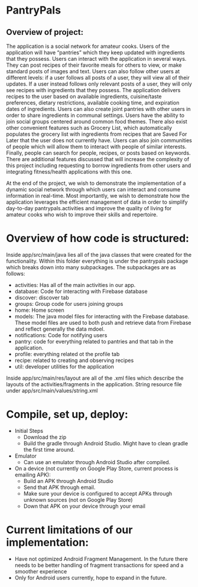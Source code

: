 # PantryPals

## Overview of project:
The application is a social network for amateur cooks. Users of the application will have “pantries” which
they keep updated with ingredients that they possess. Users can interact with the application in several ways. They can post 
recipes of their favorite meals for others to view, or make standard posts of images and text. Users can also follow other 
users at different levels: if a user follows all posts of a user, they will view all of their updates. If a user instead follows only relevant posts of a user, they will only see recipes with ingredients that they possess. The application delivers recipes to the user based on available ingredients, cuisine/taste preferences, dietary restrictions, available cooking time, and expiration dates of ingredients. Users can also create joint pantries with other users in order to share ingredients in communal settings. Users have the ability to join social groups centered around common food themes. There also exist other convenient features such as Grocery List, which automatically populates the grocery list with ingredients from recipes that are Saved For Later that the user does not currently have. Users can also join communities of people which will allow them to interact with people of similar interests. Finally, people can search for people, recipes, or posts based on keywords. There are additional features discussed that will increase the complexity of this project including requesting to borrow ingredients from other users and integrating fitness/health applications with this one.

At the end of the project, we wish to demonstrate the implementation of a dynamic social network through which users can interact and consume information in real-time. Most importantly, we wish to demonstrate how the application leverages the efficient management of data in order to simplify day-to-day pantrypals.activities and improve the quality of living for amateur cooks who wish to improve their skills and repertoire.

# Overview of how code is structured:
Inside app/src/main/java lies all of the java classes that were created for the functionality. Within this folder everything is under the pantrypals package which breaks down into many subpackages. The subpackages are as follows:
* activities: Has all of the main activities in our app.
* database: Code for interacting with Firebase database
* discover: discover tab
* groups: Group code for users joining groups
* home: Home screen
* models: The java model files for interacting with the Firebase database. These model files are used to both push and retrieve data from Firebase and reflect generally the data mdoel.
* notifications: Code for notifying users
* pantry: code for everything related to pantries and that tab in the application.
* profile: everything related ot the profile tab
* recipe: related to creating and observing recipes
* util: developer utilities for the application

Inside app/src/main/res/layout are all of the .xml files which describe the layouts of the activities/fragments in the application.
String resource file under app/src/main/values/string.xml

# Compile, set up, deploy:
* Initial Steps
     * Download the zip
     * Build the gradle through Android Studio. Might have to clean gradle the first time around.
* Emulator
     * Can use an emulator through Android Studio after compiled. 
* On a device (not currently on Google Play Store, current process is emailing APK):
     * Build an APK through Android Studio
     * Send that APK through email.
     * Make sure your device is configured to accept APKs through unknown sources (not on Google Play Store)
     * Down that APK on your device through your email

# Current limitations of our implementation:
* Have not optimized Android Fragment Management. In the future there needs to be better handling of fragment transactions for speed and a smoother experience
* Only for Android users currently, hope to expand in the future. 

